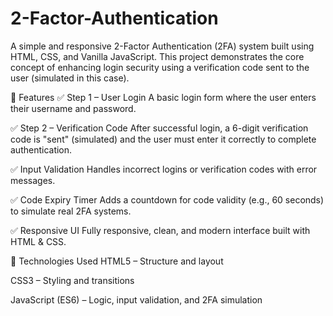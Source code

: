 # 2-Factor-Authentication
A simple and responsive 2-Factor Authentication (2FA) system built using HTML, CSS, and Vanilla JavaScript. This project demonstrates the core concept of enhancing login security using a verification code sent to the user (simulated in this case).

🧩 Features
✅ Step 1 – User Login
A basic login form where the user enters their username and password.

✅ Step 2 – Verification Code
After successful login, a 6-digit verification code is "sent" (simulated) and the user must enter it correctly to complete authentication.

✅ Input Validation
Handles incorrect logins or verification codes with error messages.

✅ Code Expiry Timer
Adds a countdown for code validity (e.g., 60 seconds) to simulate real 2FA systems.

✅ Responsive UI
Fully responsive, clean, and modern interface built with HTML & CSS.

🎯 Technologies Used
HTML5 – Structure and layout

CSS3 – Styling and transitions

JavaScript (ES6) – Logic, input validation, and 2FA simulation

